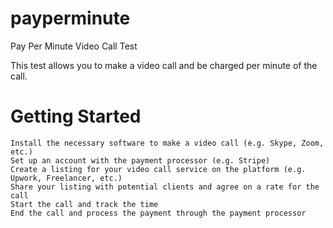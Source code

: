 # payperminute
Pay Per Minute Video Call Test

This test allows you to make a video call and be charged per minute of the call.
# Getting Started

    Install the necessary software to make a video call (e.g. Skype, Zoom, etc.)
    Set up an account with the payment processor (e.g. Stripe)
    Create a listing for your video call service on the platform (e.g. Upwork, Freelancer, etc.)
    Share your listing with potential clients and agree on a rate for the call
    Start the call and track the time
    End the call and process the payment through the payment processor

